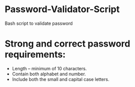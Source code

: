 # Password-Validator-Script
Bash script to validate password

# Strong and correct password requirements:

* Length – minimum of 10 characters.
* Contain both alphabet and number.
* Include both the small and capital case letters.


<blockquote class="imgur-embed-pub" lang="en" data-id="a/0CL5aD8" data-context="false" ><a href="//imgur.com/a/0CL5aD8"></a></blockquote><script async src="//s.imgur.com/min/embed.js" charset="utf-8"></script>
